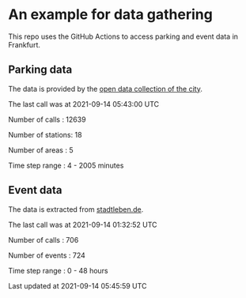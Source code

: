 # An example for data gathering

This repo uses the GitHub Actions to access parking and event data in Frankfurt.

## Parking data
The data is provided by the [open data collection of the city](https://www.offenedaten.frankfurt.de/).

The last call was at 2021-09-14 05:43:00 UTC

Number of calls   : 12639

Number of stations:    18

Number of areas   :     5

Time step range   :     4 -  2005 minutes


## Event data
The data is extracted from [stadtleben.de](https://stadtleben.de/frankfurt/).

The last call was at 2021-09-14 01:32:52 UTC

Number of calls   : 706

Number of events  : 724

Time step range   :   0 -  48 hours


Last updated at 2021-09-14 05:45:59 UTC
